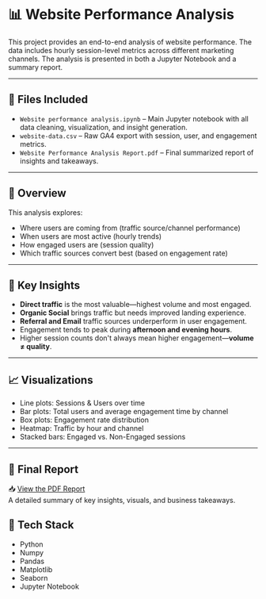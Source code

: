 # 📊 Website Performance Analysis

This project provides an end-to-end analysis of website performance. The data includes hourly session-level metrics across different marketing channels. The analysis is presented in both a Jupyter Notebook and a summary report.

---

## 📁 Files Included

- `Website performance analysis.ipynb` – Main Jupyter notebook with all data cleaning, visualization, and insight generation.
- `website-data.csv` – Raw GA4 export with session, user, and engagement metrics.
- `Website Performance Analysis Report.pdf` – Final summarized report of insights and takeaways.

---

## 📌 Overview

This analysis explores:
- Where users are coming from (traffic source/channel performance)
- When users are most active (hourly trends)
- How engaged users are (session quality)
- Which traffic sources convert best (based on engagement rate)

---

## 🧠 Key Insights

- **Direct traffic** is the most valuable—highest volume and most engaged.
- **Organic Social** brings traffic but needs improved landing experience.
- **Referral and Email** traffic sources underperform in user engagement.
- Engagement tends to peak during **afternoon and evening hours**.
- Higher session counts don't always mean higher engagement—**volume ≠ quality**.

---

## 📈 Visualizations

- Line plots: Sessions & Users over time
- Bar plots: Total users and average engagement time by channel
- Box plots: Engagement rate distribution
- Heatmap: Traffic by hour and channel
- Stacked bars: Engaged vs. Non-Engaged sessions

---

## 📄 Final Report

📥 [View the PDF Report](./Website%20Performance%20Analysis%20Report.pdf)  
A detailed summary of key insights, visuals, and business takeaways.


## 🔧 Tech Stack

- Python
- Numpy
- Pandas
- Matplotlib
- Seaborn
- Jupyter Notebook

